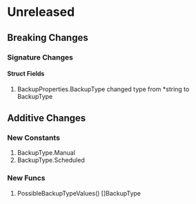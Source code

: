 # Unreleased

## Breaking Changes

### Signature Changes

#### Struct Fields

1. BackupProperties.BackupType changed type from *string to BackupType

## Additive Changes

### New Constants

1. BackupType.Manual
1. BackupType.Scheduled

### New Funcs

1. PossibleBackupTypeValues() []BackupType
